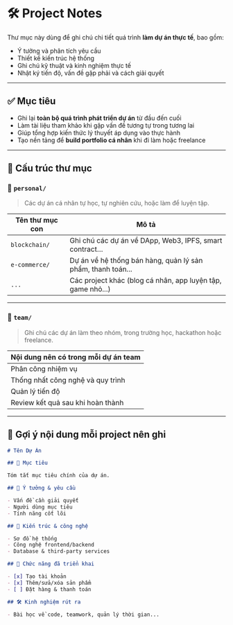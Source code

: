 # 🛠️ Project Notes

Thư mục này dùng để ghi chú chi tiết quá trình **làm dự án thực tế**, bao gồm:

- Ý tưởng và phân tích yêu cầu
- Thiết kế kiến trúc hệ thống
- Ghi chú kỹ thuật và kinh nghiệm thực tế
- Nhật ký tiến độ, vấn đề gặp phải và cách giải quyết

---

## ✅ Mục tiêu

- Ghi lại **toàn bộ quá trình phát triển dự án** từ đầu đến cuối
- Làm tài liệu tham khảo khi gặp vấn đề tương tự trong tương lai
- Giúp tổng hợp kiến thức lý thuyết áp dụng vào thực hành
- Tạo nền tảng để **build portfolio cá nhân** khi đi làm hoặc freelance

---

## 📁 Cấu trúc thư mục

### 🔹 `personal/`

> Các dự án cá nhân tự học, tự nghiên cứu, hoặc làm để luyện tập.

| Tên thư mục con | Mô tả                                                       |
| --------------- | ----------------------------------------------------------- |
| `blockchain/`   | Ghi chú các dự án về DApp, Web3, IPFS, smart contract…      |
| `e-commerce/`   | Dự án về hệ thống bán hàng, quản lý sản phẩm, thanh toán... |
| `...`           | Các project khác (blog cá nhân, app luyện tập, game nhỏ...) |

---

### 🔹 `team/`

> Ghi chú các dự án làm theo nhóm, trong trường học, hackathon hoặc freelance.

| Nội dung nên có trong mỗi dự án team |
| ------------------------------------ |
| Phân công nhiệm vụ                   |
| Thống nhất công nghệ và quy trình    |
| Quản lý tiến độ                      |
| Review kết quả sau khi hoàn thành    |

---

## 📌 Gợi ý nội dung mỗi project nên ghi

```md
# Tên Dự Án

## 🎯 Mục tiêu

Tóm tắt mục tiêu chính của dự án.

## 🧠 Ý tưởng & yêu cầu

- Vấn đề cần giải quyết
- Người dùng mục tiêu
- Tính năng cốt lõi

## 🧱 Kiến trúc & công nghệ

- Sơ đồ hệ thống
- Công nghệ frontend/backend
- Database & third-party services

## 🧪 Chức năng đã triển khai

- [x] Tạo tài khoản
- [x] Thêm/sửa/xóa sản phẩm
- [ ] Đặt hàng & thanh toán

## 🛠️ Kinh nghiệm rút ra

- Bài học về code, teamwork, quản lý thời gian...
```
